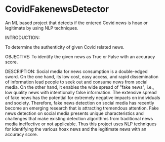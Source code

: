# CovidFakenewsDetector
An ML based project that detects if the entered Covid news is hoax or legitimate by using NLP techniques.

INTRODUCTION: 

To determine the authenticity of given Covid related news.

OBJECTIVE: 
To identify the given news as True or False with an accuracy score.

DESCRIPTION: 
Social media for news consumption is a double-edged sword. On the one hand, its low cost, easy access, and rapid dissemination of information lead people to seek out and consume news from social media. On the other hand, it enables the wide spread of "fake news", i.e., low quality news with intentionally false information. The extensive spread of fake news has the potential for extremely negative impacts on individuals and society. Therefore, fake news detection on social media has recently become an emerging research that is attracting tremendous attention. Fake news detection on social media presents unique characteristics and challenges that make existing detection algorithms from traditional news media ineffective or not applicable. Thus this project uses NLP techniques for identifying the various hoax news and the legitimate news with an accuracy score.
